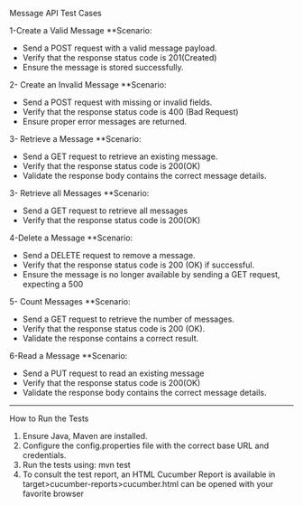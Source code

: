 Message API Test Cases

1-Create a Valid Message
**Scenario:
- Send a POST request with a valid message payload.
- Verify that the response status code is 201(Created)
- Ensure the message is stored successfully.

2- Create an Invalid Message
**Scenario:
- Send a POST request with missing or invalid fields.
- Verify that the response status code is 400 (Bad Request)
- Ensure proper error messages are returned.

3- Retrieve a Message
**Scenario:
- Send a GET request to retrieve an existing message.
- Verify that the response status code is 200(OK)
- Validate the response body contains the correct message details.

3- Retrieve all Messages
**Scenario:
- Send a GET request to retrieve all messages
- Verify that the response status code is 200(OK)

4-Delete a Message
**Scenario:
- Send a DELETE request to remove a message.
- Verify that the response status code is 200 (OK) if successful.
- Ensure the message is no longer available by sending a GET request, expecting a 500

5- Count Messages
**Scenario:
- Send a GET request to retrieve the number of messages.
- Verify that the response status code is 200 (OK).
- Validate the response contains a correct result.

6-Read a Message
**Scenario:
- Send a PUT request to read an existing message
- Verify that the response status code is 200(OK)
- Validate the response body contains the correct message details.


---------------------------
 How to Run the Tests
1. Ensure Java, Maven are installed.
2. Configure the config.properties file with the correct base URL and credentials.
3. Run the tests using: mvn test
4. To consult the test report, an HTML Cucumber Report is available in target>cucumber-reports>cucumber.html can be opened with your favorite browser